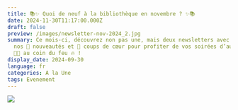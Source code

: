 ```yaml
---
title: 📚✨ Quoi de neuf à la bibliothèque en novembre ? ✨📚
date: 2024-11-30T11:17:00.000Z
draft: false
preview: /images/newsletter-nov-2024_2.jpg
summary: Ce mois-ci, découvrez non pas une, mais deux newsletters avec toutes
  nos 📖 nouveautés et 💖 coups de cœur pour profiter de vos soirées d’automne
  🍂🍁 au coin du feu 🔥 !
display_date: 2024-09-30
language: fr
categories: A la Une
tags: Evenement
---
```

![](/images/newsletter-nov-2024.jpg)
